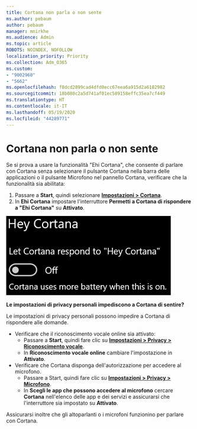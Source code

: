 ```yaml
---
title: Cortana non parla o non sente
ms.author: pebaum
author: pebaum
manager: mnirkhe
ms.audience: Admin
ms.topic: article
ROBOTS: NOINDEX, NOFOLLOW
localization_priority: Priority
ms.collection: Adm_O365
ms.custom:
- "9002960"
- "5662"
ms.openlocfilehash: f8dcd2899cad4dfd0ecc67eea6a915d2a6182982
ms.sourcegitcommit: 18b080c2a5d741af01ec589158effc35ea7cf449
ms.translationtype: HT
ms.contentlocale: it-IT
ms.lasthandoff: 05/19/2020
ms.locfileid: "44289771"
---
```

# <a name="cortana-doesnt-talk-to-me-or-cant-hear-me"></a>Cortana non parla o non sente

Se si prova a usare la funzionalità "Ehi Cortana", che consente di parlare con Cortana senza selezionare il pulsante Cortana nella barra delle applicazioni o il pulsante Microfono nel pannello Cortana, verificare che la funzionalità sia abilitata:

1. Passare a **Start**, quindi selezionare **[Impostazioni > Cortana](ms-settings:cortana?activationSource=GetHelp)**.
2. In **Ehi Cortana** impostare l'interruttore **Permetti a Cortana di rispondere a "Ehi Cortana"** su **Attivato**.

![Ehi Cortana](media/hey-cortana.png)

**Le impostazioni di privacy personali impediscono a Cortana di sentire?**

Le impostazioni di privacy personali possono impedire a Cortana di rispondere alle domande.
- Verificare che il riconoscimento vocale online sia attivato:
    - Passare a **Start**, quindi fare clic su **[Impostazioni > Privacy > Riconoscimento vocale](ms-settings:privacy-speech?activationSource=GetHelp)**.
    - In **Riconoscimento vocale online** cambiare l'impostazione in **Attivato**.
- Verificare che Cortana disponga dell'autorizzazione per accedere al microfono. 
    - Passare a Start, quindi fare clic su **[Impostazioni > Privacy > Microfono](ms-settings:privacy-microphone?activationSource=GetHelp)**.
    - In **Scegli le app che possono accedere al microfono** cercare **Cortana** nell'elenco delle app e dei servizi e assicurarsi che l'interruttore sia impostato su **Attivato**.

Assicurarsi inoltre che gli altoparlanti o i microfoni funzionino per parlare con Cortana.
